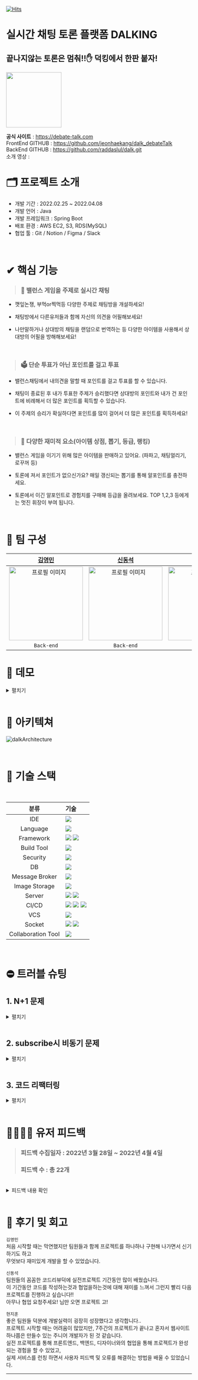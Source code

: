 [![Hits](https://hits.seeyoufarm.com/api/count/incr/badge.svg?url=https%3A%2F%2Fgithub.com%2Fhaesoo9410&count_bg=%23EB8B10&title_bg=%23684327&icon=&icon_color=%23E7E7E7&title=VISIT&edge_flat=false)](https://github.com/raddaslul/dalk)
# 실시간 채팅 토론 플랫폼 DALKING
## 끝나지않는 토론은 멈춰!!✋ 덕킹에서 한판 붙자!

<img width="150" src="https://user-images.githubusercontent.com/73621658/161711654-dd92e728-7253-4d2f-b418-745cf0355ff5.png">

<b>공식 사이트</b> : https://debate-talk.com <br/>
FrontEnd GITHUB : https://github.com/jeonhaekang/dalk_debateTalk <br />
BackEnd GITHUB : https://github.com/raddaslul/dalk.git <br />
소개 영상 : <br />

# 🗂 프로젝트 소개

- 개발 기간 : 2022.02.25 ~ 2022.04.08
- 개발 언어 : Java
- 개발 프레임워크 : Spring Boot
- 배포 환경 : AWS EC2, S3, RDS(MySQL)
- 협업 툴 : Git / Notion / Figma / Slack
  <br />


<br />

# ✔ 핵심 기능

> ### 💬 밸런스 게임을 주제로 실시간 채팅

- 깻잎논쟁, 부먹or찍먹등 다양한 주제로 채팅방을 개설하세요!
- 채팅방에서 다른유저들과 함께 자신의 의견을 어필해보세요!
- 나만말하거나 상대방의 채팅을 랜덤으로 번역하는 등 다양한 아이템을 사용해서
  상대방의 어필을 방해해보세요!

  <br/>
> ### 🗳 단순 투표가 아닌 포인트를 걸고 투표

- 밸런스채팅에서 내의견을 말할 때 포인트를 걸고 투표를 할 수 있습니다.
- 채팅이 종료된 후 내가 투표한 주제가 승리했다면 상대방의 포인트와 내가 건 포인트에
  비례해서 더 많은 포인트를 획득할 수 있습니다.
- 이 주제의 승리가 확실하다면 포인트를 많이 걸어서 더 많은 포인트를 획득하세요!

  <br/>
> ### 🎰 다양한 재미적 요소(아이템 상점, 뽑기, 등급, 랭킹)

- 밸런스 게임을 이기기 위해 많은 아이템을 판매하고 있어요. (파파고, 채팅얼리기, 로꾸꺼 등)
- 토론에 져서 포인트가 없으신가요? 매일 갱신되는 뽑기를 통해 알포인트를 충전하세요.
- 토론에서 이긴 알포인트로 경험치를 구매해 등급을 올려보세요.
  TOP 1,2,3 등에게는 멋진 휘장이 부여 됩니다.

  <br/>

# 👥 팀 구성

|                                                        [김영민](https://github.com/raddaslul)                                                        |                                                         [신동석](https://github.com/dss1222)                                                          |                                                         [현지훈](https://github.com/hyeonjh)                                                          |                                                       [전해강](https://github.com/jeonhaekang)                                                        |                                                        [차민재](https://github.com/letminjae)                                                         |                                                                       박다혜                                                                        |                                                                       이규리                                                                        |
| :--------------------------------------------------------------------------------------------------------------------------------------------------: | :---------------------------------------------------------------------------------------------------------------------------------------------------: | :---------------------------------------------------------------------------------------------------------------------------------------------------: | :---------------------------------------------------------------------------------------------------------------------------------------------------: | :---------------------------------------------------------------------------------------------------------------------------------------------------: | :-------------------------------------------------------------------------------------------------------------------------------------------------: | :-------------------------------------------------------------------------------------------------------------------------------------------------: |
| <img src="https://user-images.githubusercontent.com/96935557/160993263-a421e956-69d1-4973-ab65-2b0369f3e093.jpg" alt="프로필 이미지" width="200px"/> | <img src="https://user-images.githubusercontent.com/96935557/160993261-1f741cea-7483-45bc-ba5b-358b94e88c1e.png" alt="프로필 이미지" width="200px" /> | <img src="https://user-images.githubusercontent.com/96935557/160993257-885ee21a-33b9-423b-aa84-deb2ac783bc5.jpg" alt="프로필 이미지" width="200px" /> | <img src="https://user-images.githubusercontent.com/73621658/161737028-01579377-e7e5-4da6-8e7e-87ba5f820b0a.png" alt="프로필 이미지" width="200px" /> | <img src="https://user-images.githubusercontent.com/96935557/160993266-97fde786-4d9a-44f8-9add-2930b5dc7947.png" alt="프로필 이미지" width="200px" /> | <img width="200px" alt="프로필 이미지" src="https://user-images.githubusercontent.com/96935557/160994847-0d364594-19e4-41ea-b0b3-449ddc3d52a6.png"> | <img width="200px" alt="프로필 이미지" src="https://user-images.githubusercontent.com/96935557/160994828-fee4f002-2576-4be3-9a39-42f3e6ec3495.png"> |
|                                                                      `Back-end`                                                                      |                                                                      `Back-end`                                                                       |                                                                      `Back-end`                                                                      |                                                                      `Front-end`                                                                      |                                                                      `Front-end`                                                                      |                                                                     `Designer`                                                                      |                                                                     `Designer`                                                                      |

# 🎥 데모

<details>
    <summary>펼치기</summary>

|                                                                토론방 채팅                                                                 |                                                                밸런스 투표                                                                 |                                                                아이템 사용                                                                 |
| :----------------------------------------------------------------------------------------------------------------------------------------: | :----------------------------------------------------------------------------------------------------------------------------------------: | :----------------------------------------------------------------------------------------------------------------------------------------: |
| <img src="https://user-images.githubusercontent.com/96935557/161021106-6b6ca8b6-c14d-4a1b-95a9-185fca9e95fc.gif" alt="demo" width="80%" /> | <img src="https://user-images.githubusercontent.com/96935557/161022511-85b7ba71-68b1-41f8-9089-7fbb1422a636.gif" alt="demo" width="80%" /> | <img src="https://user-images.githubusercontent.com/96935557/161027809-a2c18e4c-7336-4119-888f-332bf22c2ca1.gif" alt="demo" width="80%" /> |

<br/>

|                                                       카테고리 별 토론, 결과방 조회                                                        |                                                             토론, 결과방 검색                                                              |                                                                결과방 통계                                                                 |
| :----------------------------------------------------------------------------------------------------------------------------------------: | :----------------------------------------------------------------------------------------------------------------------------------------: | :----------------------------------------------------------------------------------------------------------------------------------------: |
| <img src="https://user-images.githubusercontent.com/96935557/161029832-13ad234e-45c5-444e-bfab-b6408ab7cc9c.gif" alt="demo" width="80%" /> | <img src="https://user-images.githubusercontent.com/96935557/161034287-29677099-4849-4580-ad30-5982073fdb97.gif" alt="demo" width="80%" /> | <img src="https://user-images.githubusercontent.com/96935557/161034297-4519036f-4cea-45a2-9420-8cb5ff3a7f43.gif" alt="demo" width="80%" /> |

<br/>

|                                                                 전체 랭킹                                                                  |                                                               알포인트 상점                                                                |                                                               알포인트 뽑기                                                                |
| :----------------------------------------------------------------------------------------------------------------------------------------: | :----------------------------------------------------------------------------------------------------------------------------------------: | :----------------------------------------------------------------------------------------------------------------------------------------: |
| <img src="https://user-images.githubusercontent.com/96935557/161111439-16be1036-1328-45a1-8ca5-07102f59a2a8.gif" alt="demo" width="80%" /> | <img src="https://user-images.githubusercontent.com/96935557/161111417-04daff13-e4ce-4281-bff5-1941992756f5.gif" alt="demo" width="80%" /> | <img src="https://user-images.githubusercontent.com/96935557/161707106-808eaa4b-a272-4c83-a2cd-4cc278860329.gif" alt="demo" width="80%" /> |

<br/>

|                                                                 등급 안내                                                                  |                                                               댓글 등록&삭제                                                               |                                                               댓글 찬성&반대                                                               |
| :----------------------------------------------------------------------------------------------------------------------------------------: | :----------------------------------------------------------------------------------------------------------------------------------------: | :----------------------------------------------------------------------------------------------------------------------------------------: |
| <img src="https://user-images.githubusercontent.com/96935557/161114764-a8dbe498-c572-4114-b3e1-39233948910e.gif" alt="demo" width="80%" /> | <img src="https://user-images.githubusercontent.com/96935557/161114761-47ad8539-9527-43c2-8623-b8235d817517.gif" alt="demo" width="80%" /> | <img src="https://user-images.githubusercontent.com/96935557/161114755-e673d71d-c320-44ae-8244-f82c3fe17960.gif" alt="demo" width="80%" /> |

<br/>

|                                                          유저, 토론, 결과방 신고                                                           |                                                                무한 스크롤                                                                 |                                                                  공유하기                                                                  |
| :----------------------------------------------------------------------------------------------------------------------------------------: | :----------------------------------------------------------------------------------------------------------------------------------------: | :----------------------------------------------------------------------------------------------------------------------------------------: |
| <img src="https://user-images.githubusercontent.com/96935557/161129182-92fc399b-4ec6-428f-88be-9cda60d22d89.gif" alt="demo" width="80%" /> | <img src="https://user-images.githubusercontent.com/96935557/161129195-77e3cdd0-0e51-4f29-9037-8590cdc769b5.gif" alt="demo" width="80%" /> | <img src="https://user-images.githubusercontent.com/96935557/161129191-b829da82-d1cd-4dfe-9af2-2278958ea866.gif" alt="demo" width="80%" /> |

<br/>

|                                                                   온보딩                                                                   |                                                               관리자 페이지                                                                |                                                                  토론안내                                                                  |
| :----------------------------------------------------------------------------------------------------------------------------------------: | :----------------------------------------------------------------------------------------------------------------------------------------: | :----------------------------------------------------------------------------------------------------------------------------------------: |
| <img src="https://user-images.githubusercontent.com/96935557/161707100-14033822-ecd8-4e65-86d9-74168180d107.gif" alt="demo" width="80%" /> | <img src="https://user-images.githubusercontent.com/96935557/161707113-d1c4ba48-35b4-42ad-93f7-7c35b75def0f.gif" alt="demo" width="80%" /> | <img src="https://user-images.githubusercontent.com/96935557/161707079-1a3e499d-f3f8-4d7f-b4bf-cdbf8ecca800.gif" alt="demo" width="80%" /> |

</details>

<br />

# 🧩 아키텍쳐

![dalkArchitecture](https://user-images.githubusercontent.com/96935557/160998932-99d23bea-c77b-4cfb-9409-f6879eef7f4c.PNG)

<br />

# 🔨 기술 스택

 <div align="center">
 <br/>

|분류|기술|
| :-: |:- |
|IDE|<img src="https://img.shields.io/badge/IntelliJ IDEA-000000?style=for-the-badge&logo=IntelliJ IDEA&logoColor=white">|
|Language|<img src="https://img.shields.io/badge/JAVA-007396?style=for-the-badge&logo=java&logoColor=white">|
|Framework|<img src="https://img.shields.io/badge/Spring-6DB33F?style=for-the-badge&logo=Spring&logoColor=white"> <img src="https://img.shields.io/badge/Springboot-6DB33F?style=for-the-badge&logo=Springboot&logoColor=white">|
|Build Tool|<img src="https://img.shields.io/badge/gradle-02303A?style=for-the-badge&logo=gradle&logoColor=white">|
|Security|<img src="https://img.shields.io/badge/JSON%20Web%20Tokens-000000.svg?style=for-the-badge&logo=JSON%20Web%20Tokens&logoColor=white"/>|
|DB|<img src="https://img.shields.io/badge/mysql-4479A1?style=for-the-badge&logo=mysql&logoColor=white">|
|Message Broker|<img src="https://img.shields.io/badge/redis-DC382D?style=for-the-badge&logo=redis&logoColor=white">|
|Image Storage|<img src="https://img.shields.io/badge/Amazon S3-569A31?style=for-the-badge&logo=Amazon S3&logoColor=white">|
|Server|<img src="https://img.shields.io/badge/aws-232F3E?style=for-the-badge&logo=AmazonAWS&logoColor=white"> <img src="https://img.shields.io/badge/NGINX-009639?style=for-the-badge&logo=NGINX&logoColor=white">|
|CI/CD|<img src="https://img.shields.io/badge/GitHub%20Actions-2088FF.svg?style=for-the-badge&logo=GitHub%20Actions&logoColor=white"/> <img src="https://img.shields.io/badge/Amazon S3-569A31?style=for-the-badge&logo=Amazon S3&logoColor=white"> <img src="https://img.shields.io/badge/Code%20Deploy-green?style=flat-square&logoColor=white"/>|
|VCS|<img src="https://img.shields.io/badge/github-181717?style=for-the-badge&logo=github&logoColor=white"> |
|Socket| <img src="https://img.shields.io/badge/SOCKJS-blueviolet?style=flat-square&logoColor=white"/> <img src="https://img.shields.io/badge/STOMP-black?style=flat-square&logoColor=white"/>|
|Collaboration Tool| <img src="https://img.shields.io/badge/Notion-000000.svg?style=for-the-badge&logo=Notion&logoColor=white"/> |
<br />
  </div>

# ⛔️ 트러블 슈팅

## 1. N+1 문제
<details>
  <summary>펼치기</summary>
 
  <br/>

  > ### 1. 에러 현상
  <div align="center">
   <img src="https://raddaslul.s3.ap-northeast-2.amazonaws.com/image/n%2B1+%EB%AC%B8%EC%A0%9C.PNG"/>
  </div> <br/>
  
  * 페이징처리를 하여 한번로딩에 게시글을 5개씩 불러오는데 이 과정에서 Query가 
  한번에 여러개가 나가는 문제가 발생했다.

  * 로딩속도가 약 480ms로 어느정도 느린게 체감이 됨 

  <br/>
  
  > ### 2. 에러 해결 과정

  해당 에러는 JPA의 메서드커리를 사용하면서 발생했다. 
<div align="center">
    <img src="https://raddaslul.s3.ap-northeast-2.amazonaws.com/image/n%2B1+%ED%95%B4%EA%B2%B0.PNG"/>
  </div><br/>
  
   * 이를 해결하기 위해 로직 상 getter를 사용할 수 밖에 없는 entity에 외래키를 부여한 후,<br/>
 
   * 단방향으로 연관관계를 맺어 게시글 5개를 조회해도 쿼리가 한 번만 나갈 수 있게 개선하였습니다.<br/>
  
</details>
<br/>

## 2. subscribe시 비동기 문제
<details>
  <summary>펼치기</summary>
    

<br/>

> ### 1. 에러 현상
<div align="center">
    <img src="https://raddaslul.s3.ap-northeast-2.amazonaws.com/image/%EB%B9%84%EB%8F%99%EA%B8%B0+%EB%AC%B8%EC%A0%9C.png"/>
  </div><br/>
  
* client가 채팅방에 입장했는데 입장 메세지를 확인하지 못하는 버그가 있었습니다. <br/>
* 이 문제의 원인은 client에서 서버로 구독 요청을 보낼 때는 구독을 완료하고 요청을 보내는 것이 아니라 
단순히 구독을 하겠다고 요청을 한 것이기에 client의 컴퓨터가 서버보다 느릴 시 구독을 완료하기도 전에 
  백엔드에서 먼저 입장 메세지를 보내는 문제였습니다.

  <br/>
  
> ### 2. 에러 해결 과정

<div align="center">
    <img src="https://raddaslul.s3.ap-northeast-2.amazonaws.com/image/%EB%B9%84%EB%8F%99%EA%B8%B0+%ED%95%B4%EA%B2%B0.PNG"/>
  </div><br/>
<br/>

  * 이를 해결하기 위해 따로 api를 만들어서 해당 api로 client가 구독을 완료했을 시 요청을 보내게끔 수정하였습니다.

  </details>
  <br/>
  
## 3. 코드 리팩터링
<details>
  <summary>펼치기</summary>
  
  <br/>
  
  > ### 1. 개선 전
<div align="center">
    <img src="https://raddaslul.s3.ap-northeast-2.amazonaws.com/image/%EB%A6%AC%ED%8C%A9%ED%86%A0%EB%A7%81+%EB%AC%B8%EC%A0%9C.PNG"/>
  </div><br/>
<br/>
  
  * 서비스 단에서 모든 로직을 처리하였으며, 무분별한 switch문 사용으로 가독성이 떨어졌습니다.
<br/>
  
  > ### 2. 개선 후
  <div align="center">
    <img src="https://user-images.githubusercontent.com/96603945/165559696-b62c7142-2a3e-4d1b-abd3-e59f89da149f.PNG"/>
  </div><br/>
<br/>

  * 객체 지향적인 코드를 도입하여 무분별한 setter 사용을 지양하였으며, 유지보수적인 측면에서도
해당 코드에 어디에 위치하는지 손쉽게 찾을 수 있게 하였습니다. 그리고 아이템을 위해 사용했던 switch 
  문은 해당 아이템이 한 번 정해지면 변하지 않는 다는 특성을 이용하여  enum 타입으로 대체하였습니다

<br />
<br />
</details>

<br/>

# 👨‍👨‍👦‍👦 유저 피드백

>  ### 피드백 수집일자 : 2022년 3월 28일 ~ 2022년 4월 4일 <br />
>  ### 피드백 수 : 총 22개

<br />

<details>
  <summary>피드백 내용 확인</summary>

- 긍정적인 피드백
  - 채팅에서 논리로 이겨버리고 받은 포인트로 랩업해서 랭킹 1등했어요!
  - 행운뽑기 기능이 신박하고 도박요소가 있어서 재밌었습니다 ㅎㅎ 그리고 아이템 구매하는 창에서 하나씩 어떤 기능인지 설명해줘서 좋았어요 1조 분들 너무너무 고생하셨습니다.
  - DALK를 프로젝트를 준비하며, A가 좋을까 B가 더 나은 것은 아닐까. 가장 많이 고민하고 또 토론한 분들이 운영진 분들이시겠다는 생각이 들었습니다. 정말 수고 많으셨고, 앞으로 나아가실 길도 진심으로 응원하겠습니다. 모두 건강 잘 챙겨가면서 하시길 바라며.. 좋은 서비스 만들어주셔서 감사합니다🙆‍♀️
  - 아이디어 좋은거 같아요 사용자가 많아지면 더재밌게 채팅할 수있을 거같아요! 번창하시길 바랄게요!
    
    <br />

- 개선에 대한 피드백
    > 다양한 기능을 써보고 싶어도 어디에 어떤 기능이 있는지 모르겠어요. 
    
    - 사용자의 이용률과 경험만족도를 끌어올리기 위해 투표창 인식을 위한 UI 개선을 진행, <br />
    처음 방문한 사용자들을 위해 메인배너에 사용방법창으로 갈 수 있는 캐러셀을 추가

        |배너 캐러셀|투표창 초기 펼침|
        |:-:|:-:|
        |<img src ="https://user-images.githubusercontent.com/96935557/161725645-2e16ebae-b03d-4bf4-aeed-06603f7097be.png">|<img src ="https://user-images.githubusercontent.com/96935557/161725952-1705eddd-21d9-4d5b-a32d-960f4ee81f6d.png">|


        <br />
        <br />
    > 아이폰 모바일 화면은 뷰가 깨져 보여요.
    
    -  리사이즈 Event를 통해 화면크기를 실시간 계산 후 적용하는 과정을 통해서 모든 모바일 뷰 화면을 깨짐없이 개선 <br />

        ```Javascript
        const MobileFrame = ({ children }) => {
          const handleResize = () => {
            const vh = window.innerHeight * 0.01;
            document.documentElement.style.setProperty("--vh", `${vh}px`);
          };

          useEffect(() => {
            handleResize();
            window.addEventListener("resize", handleResize);

            return () => window.removeEventListener("resize", handleResize);
          }, []);

          return (
            <MobileContainer>
            <MobileWrap id="globalPortal">
                <MobileContent>{children}</MobileContent>
            </MobileWrap>
            </MobileContainer>
          );
        };
        ```

        <br />
    > 채팅방이 너무 좁아서 한눈에 토론내용을 보기 어려워요.
    - 헤더를 통합하여 채팅창을 넓게 만들어 사용자들의 불편사항 개선

        |개선 전|개선 후|
        |:-:|:-:|
        |<img src="https://user-images.githubusercontent.com/96935557/161725088-df287b72-2cd5-4724-842d-22b6ed015591.png">|<img src="https://user-images.githubusercontent.com/96935557/161725389-8c3cc822-1549-4bc2-b8bd-dfd474b7e2cf.png">|
</details>

<br />

# 🤝 후기 및 회고

<code>김영민</code> <br />
처음 시작할 때는 막연했지만 팀원들과 함께 프로젝트를 하나하나 구현해 나가면서 신기하기도 하고 <br />
무엇보다 재미있게 개발을 할 수 있었습니다.

<code>신동석</code> <br />
팀원들의 꼼꼼한 코드리뷰덕에 실전프로젝트 기간동안 많이 배웠습니다. <br />
이 기간동안 코드를 작성하는것과 협업을하는것에 대해 재미를 느껴서 그런지 빨리 다음 프로젝트를 진행하고 싶습니다!! <br />
아무나 협업 요청주세요! 님만 오면 프로젝트 고!

<code>현지훈</code> <br />
좋은 팀원들 덕분에 개발실력이 굉장히 성장했다고 생각합니다.. <br />
프로젝트 시작할 때는 어려움이 많았지만, 7주간의 프로젝트가 끝나고 혼자서 웹사이트 하나쯤은 만들수 있는 주니어 개발자가 된 것 같습니다. <br />
실전 프로젝트를 통해 프론트엔드, 백엔드, 디자이너와의 협업을 통해 프로젝트가 완성되는 경험을 할 수 있었고, <br />
실제 서비스를 런칭 하면서 사용자 피드백 및 오류를 해결하는 방법을 배울 수 있었습니다.

---
